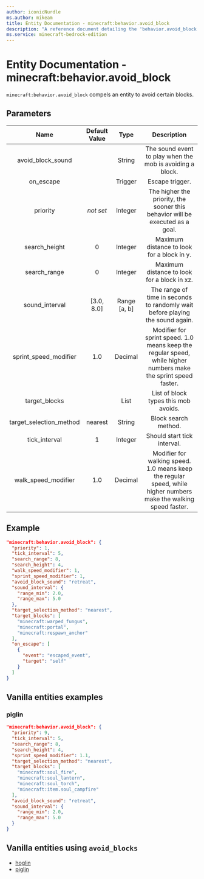 ```yaml
---
author: iconicNurdle
ms.author: mikeam
title: Entity Documentation - minecraft:behavior.avoid_block
description: "A reference document detailing the 'behavior.avoid_block' entity goal"
ms.service: minecraft-bedrock-edition
---
```


# Entity Documentation - minecraft:behavior.avoid_block

`minecraft:behavior.avoid_block` compels an entity to avoid certain blocks.

## Parameters

| Name| Default Value| Type | Description |
|:-----------:|:-----------:|:-----------:|:-----------:|
| avoid_block_sound| | String | The sound event to play when the mob is avoiding a block. |
| on_escape| | Trigger| Escape trigger. |
| priority|*not set*|Integer|The higher the priority, the sooner this behavior will be executed as a goal.|
| search_height| 0 | Integer | Maximum distance to look for a block in y. |
| search_range| 0 | Integer | Maximum distance to look for a block in xz. |
| sound_interval| [3.0, 8.0] | Range [a, b] | The range of time in seconds to randomly wait before playing the sound again. |
| sprint_speed_modifier| 1.0 | Decimal | Modifier for sprint speed. 1.0 means keep the regular speed, while higher numbers make the sprint speed faster. |
| target_blocks| | List | List of block types this mob avoids. |
| target_selection_method| nearest | String| Block search method. |
| tick_interval| 1 | Integer | Should start tick interval. |
| walk_speed_modifier| 1.0 | Decimal| Modifier for walking speed. 1.0 means keep the regular speed, while higher numbers make the walking speed faster. |

## Example

```json
"minecraft:behavior.avoid_block": {
  "priority": 1,
  "tick_interval": 5,
  "search_range": 8,
  "search_height": 4,
  "walk_speed_modifier": 1,
  "sprint_speed_modifier": 1,
  "avoid_block_sound": "retreat",
  "sound_interval": {
    "range_min": 2.0,
    "range_max": 5.0
  },
  "target_selection_method": "nearest",
  "target_blocks": [
    "minecraft:warped_fungus",
    "minecraft:portal",
    "minecraft:respawn_anchor"
  ],
  "on_escape": [
    {
      "event": "escaped_event",
      "target": "self"
    }
  ]
}
```

## Vanilla entities examples

### piglin

```json
"minecraft:behavior.avoid_block": {
  "priority": 9,
  "tick_interval": 5,
  "search_range": 8,
  "search_height": 4,
  "sprint_speed_modifier": 1.1,
  "target_selection_method": "nearest",
  "target_blocks": [
    "minecraft:soul_fire",
    "minecraft:soul_lantern",
    "minecraft:soul_torch",
    "minecraft:item.soul_campfire"
  ],
  "avoid_block_sound": "retreat",
  "sound_interval": {
    "range_min": 2.0,
    "range_max": 5.0
  }
}
```

## Vanilla entities using `avoid_blocks`

- [hoglin](../../../../Source/VanillaBehaviorPack_Snippets/entities/hoglin.md)
- [piglin](../../../../Source/VanillaBehaviorPack_Snippets/entities/piglin.md)
